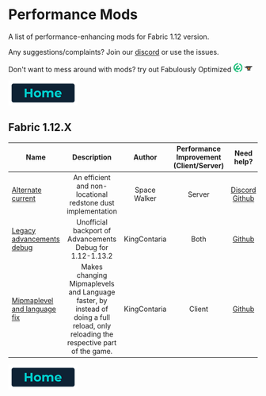 
# Performance Mods
A list of performance-enhancing mods for Fabric 1.12 version.

Any suggestions/complaints?
Join our [discord](https://discord.gg/8nzHYhVUQS) or use the issues.

Don't want to mess around with mods? try out Fabulously Optimized [![Modrinth Logo](https://raw.githubusercontent.com/TheUsefulLists/assets/main/Images/Platform_Icons/Modrinth.png)](https://modrinth.com/modpack/fabulously-optimized) [![CurseForge Logo](https://raw.githubusercontent.com/TheUsefulLists/assets/main/Images/Platform_Icons/CurseForge.png)](https://www.curseforge.com/minecraft/modpacks/fabulously-optimized)

[![Home](https://raw.githubusercontent.com/TheUsefulLists/assets/main/Images/Buttons/Small/Home.png)](/README.md)

## Fabric 1.12.X

| Name |  Description | Author | Performance Improvement (Client/Server) | Need help? |
| --- | :---: | :---: | :---: | :---: |
| [Alternate current](https://modrinth.com/mod/alternate-current) | An efficient and non-locational redstone dust implementation | Space Walker | Server | [Discord](https://discord.gg/EJC9zkX) [Github](https://github.com/SpaceWalkerRS/alternate-current/issues) 
| [Legacy advancements debug](https://modrinth.com/mod/legacy-advancements-debug) | Unofficial backport of Advancements Debug for 1.12-1.13.2 | KingContaria | Both |  [Github](https://github.com/KingContaria/advancements-debug/issues) 
| [Mipmaplevel and language fix](https://modrinth.com/mod/mipmaplevelandlanguagefix) | Makes changing Mipmaplevels and Language faster, by instead of doing a full reload, only reloading the respective part of the game.  | KingContaria | Client |  [Github](https://github.com/KingContaria/Mipmaplevel-and-Language-Fix/issues) 

[![Home](https://raw.githubusercontent.com/TheUsefulLists/assets/main/Images/Buttons/Small/Home.png)](/README.md)
